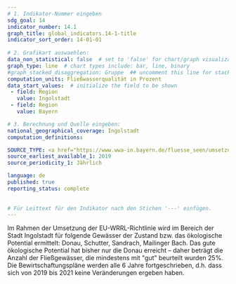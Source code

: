 ```yaml
---
# 1. Indikator-Nummer eingeben 
sdg_goal: 14 
indicator_number: 14.1
graph_title: global_indicators.14-1-title
indicator_sort_order: 14-01-01
 
# 2. Grafikart auswaehlen: 
data_non_statistical: false  # set to 'false' for chart/graph visualization 
graph_type: line  # chart types include: bar, line, binary 
#graph_stacked_disaggregation: Gruppe  ## uncomment this line for stacked bars. eplace 'Geschlecht' with the field of aggregation. 
computation_units: Fließwasserqualität in Prozent
data_start_values:  # initialize the field to be shown  
 - field: Region 
   value: Ingolstadt 
 - field: Region 
   value: Bayern 

# 3. Berechnung und Quelle eingeben: 
national_geographical_coverage: Ingolstadt 
computation_definitions: 

SOURCE_TYPE: <a href="https://www.wwa-in.bayern.de/fluesse_seen/umsetzungskonzepte_wrrl/index.htm">Wasserwirtschaftsamt Ingolstadt</a>  # data source  
source_earliest_available_1: 2019
source_periodicity_1: Jährlich

language: de   
published: true 
reporting_status: complete
 
 
# Für Leittext für den Indikator nach den Stichen '---' einfügen. 
---
```

Im Rahmen der Umsetzung der EU-WRRL-Richtlinie wird im Bereich der Stadt Ingolstadt für folgende Gewässer der Zustand bzw. das ökologische Potential ermittelt:
Donau, Schutter, Sandrach, Mailinger Bach. Das gute ökologische Potential hat bisher nur die Donau erreicht – daher beträgt die Anzahl der Fließgewässer, die mindestens mit "gut" beurteilt wurden 25%. Die Bewirtschaftungspläne werden alle 6 Jahre fortgeschrieben, d.h. dass sich von 2019 bis 2021 keine Veränderungen ergeben haben. <br> 
